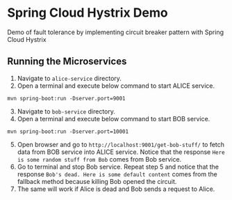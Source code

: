 # Spring Cloud Hystrix Demo
Demo of fault tolerance by implementing circuit breaker pattern with Spring Cloud Hystrix

## Running the Microservices

1. Navigate to `alice-service` directory.
2. Open a terminal and execute below command to start ALICE service.
```
mvn spring-boot:run -Dserver.port=9001
```
3. Navigate to `bob-service` directory.
4. Open a terminal and execute below command to start BOB service.
```
mvn spring-boot:run -Dserver.port=10001
```
5. Open browser and go to `http://localhost:9001/get-bob-stuff/` to fetch data from BOB service into ALICE service. Notice that the response `Here is some random stuff from Bob` comes from Bob service.
6. Go to terminal and stop Bob service. Repeat step 5 and notice that the response `Bob's dead. Here is some default content` comes from the fallback method because killing Bob opened the circuit.
7. The same will work if Alice is dead and Bob sends a request to Alice.